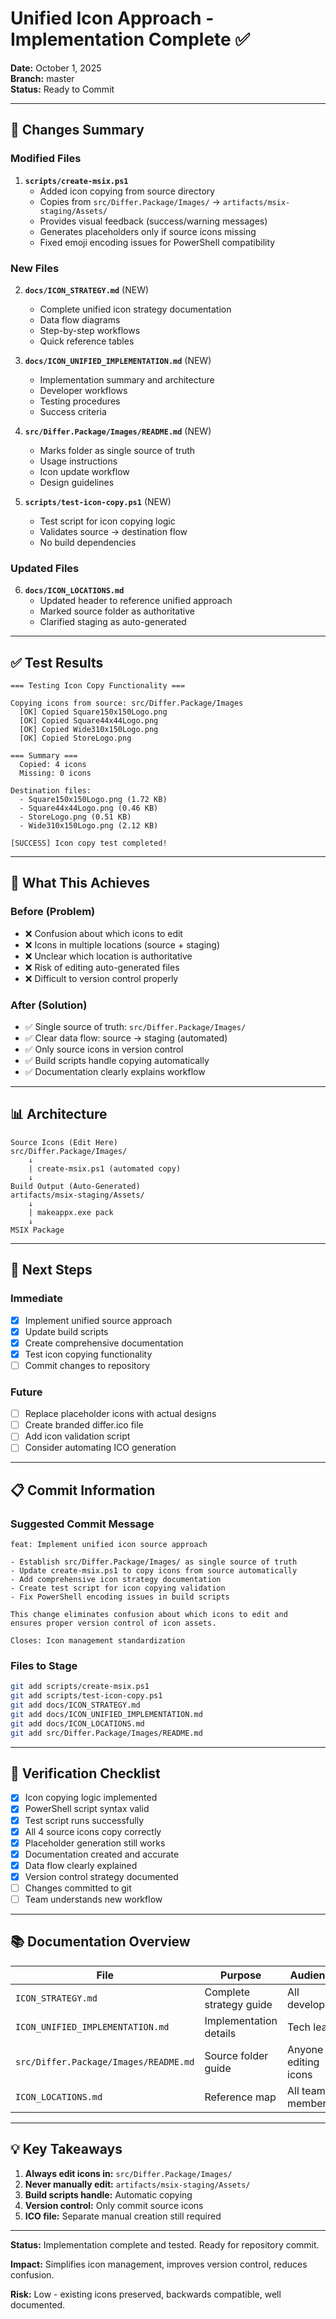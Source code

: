 # Unified Icon Approach - Implementation Complete ✅

**Date:** October 1, 2025  
**Branch:** master  
**Status:** Ready to Commit

---

## 📝 Changes Summary

### Modified Files
1. **`scripts/create-msix.ps1`**
   - Added icon copying from source directory
   - Copies from `src/Differ.Package/Images/` → `artifacts/msix-staging/Assets/`
   - Provides visual feedback (success/warning messages)
   - Generates placeholders only if source icons missing
   - Fixed emoji encoding issues for PowerShell compatibility

### New Files
2. **`docs/ICON_STRATEGY.md`** (NEW)
   - Complete unified icon strategy documentation
   - Data flow diagrams
   - Step-by-step workflows
   - Quick reference tables

3. **`docs/ICON_UNIFIED_IMPLEMENTATION.md`** (NEW)
   - Implementation summary and architecture
   - Developer workflows
   - Testing procedures
   - Success criteria

4. **`src/Differ.Package/Images/README.md`** (NEW)
   - Marks folder as single source of truth
   - Usage instructions
   - Icon update workflow
   - Design guidelines

5. **`scripts/test-icon-copy.ps1`** (NEW)
   - Test script for icon copying logic
   - Validates source → destination flow
   - No build dependencies

### Updated Files
6. **`docs/ICON_LOCATIONS.md`**
   - Updated header to reference unified approach
   - Marked source folder as authoritative
   - Clarified staging as auto-generated

---

## ✅ Test Results

```
=== Testing Icon Copy Functionality ===

Copying icons from source: src/Differ.Package/Images
  [OK] Copied Square150x150Logo.png
  [OK] Copied Square44x44Logo.png
  [OK] Copied Wide310x150Logo.png
  [OK] Copied StoreLogo.png

=== Summary ===
  Copied: 4 icons
  Missing: 0 icons

Destination files:
  - Square150x150Logo.png (1.72 KB)
  - Square44x44Logo.png (0.46 KB)
  - StoreLogo.png (0.51 KB)
  - Wide310x150Logo.png (2.12 KB)

[SUCCESS] Icon copy test completed!
```

---

## 🎯 What This Achieves

### Before (Problem)
- ❌ Confusion about which icons to edit
- ❌ Icons in multiple locations (source + staging)
- ❌ Unclear which location is authoritative
- ❌ Risk of editing auto-generated files
- ❌ Difficult to version control properly

### After (Solution)
- ✅ Single source of truth: `src/Differ.Package/Images/`
- ✅ Clear data flow: source → staging (automated)
- ✅ Only source icons in version control
- ✅ Build scripts handle copying automatically
- ✅ Documentation clearly explains workflow

---

## 📊 Architecture

```
Source Icons (Edit Here)
src/Differ.Package/Images/
    ↓
    | create-msix.ps1 (automated copy)
    ↓
Build Output (Auto-Generated)
artifacts/msix-staging/Assets/
    ↓
    | makeappx.exe pack
    ↓
MSIX Package
```

---

## 🚀 Next Steps

### Immediate
- [x] Implement unified source approach
- [x] Update build scripts
- [x] Create comprehensive documentation
- [x] Test icon copying functionality
- [ ] Commit changes to repository

### Future
- [ ] Replace placeholder icons with actual designs
- [ ] Create branded differ.ico file
- [ ] Add icon validation script
- [ ] Consider automating ICO generation

---

## 📋 Commit Information

### Suggested Commit Message
```
feat: Implement unified icon source approach

- Establish src/Differ.Package/Images/ as single source of truth
- Update create-msix.ps1 to copy icons from source automatically
- Add comprehensive icon strategy documentation
- Create test script for icon copying validation
- Fix PowerShell encoding issues in build scripts

This change eliminates confusion about which icons to edit and
ensures proper version control of icon assets.

Closes: Icon management standardization
```

### Files to Stage
```bash
git add scripts/create-msix.ps1
git add scripts/test-icon-copy.ps1
git add docs/ICON_STRATEGY.md
git add docs/ICON_UNIFIED_IMPLEMENTATION.md
git add docs/ICON_LOCATIONS.md
git add src/Differ.Package/Images/README.md
```

---

## 🧪 Verification Checklist

- [x] Icon copying logic implemented
- [x] PowerShell script syntax valid
- [x] Test script runs successfully
- [x] All 4 source icons copy correctly
- [x] Placeholder generation still works
- [x] Documentation created and accurate
- [x] Data flow clearly explained
- [x] Version control strategy documented
- [ ] Changes committed to git
- [ ] Team understands new workflow

---

## 📚 Documentation Overview

| File | Purpose | Audience |
|------|---------|----------|
| `ICON_STRATEGY.md` | Complete strategy guide | All developers |
| `ICON_UNIFIED_IMPLEMENTATION.md` | Implementation details | Tech leads |
| `src/Differ.Package/Images/README.md` | Source folder guide | Anyone editing icons |
| `ICON_LOCATIONS.md` | Reference map | All team members |

---

## 💡 Key Takeaways

1. **Always edit icons in:** `src/Differ.Package/Images/`
2. **Never manually edit:** `artifacts/msix-staging/Assets/`
3. **Build scripts handle:** Automatic copying
4. **Version control:** Only commit source icons
5. **ICO file:** Separate manual creation still required

---

**Status:** Implementation complete and tested. Ready for repository commit.

**Impact:** Simplifies icon management, improves version control, reduces confusion.

**Risk:** Low - existing icons preserved, backwards compatible, well documented.
